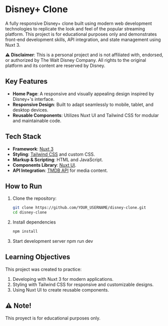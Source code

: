 # Disney+ Clone

A fully responsive Disney+ clone built using modern web development technologies to replicate the look and feel of the popular streaming platform. This project is for educational purposes only and demonstrates front-end development skills, API integration, and state management using Nuxt 3.

⚠️ **Disclaimer**: This is a personal project and is not affiliated with, endorsed, or authorized by The Walt Disney Company. All rights to the original platform and its content are reserved by Disney.

## Key Features
- **Home Page**: A responsive and visually appealing design inspired by Disney+'s interface.
- **Responsive Design**: Built to adapt seamlessly to mobile, tablet, and desktop devices.
- **Reusable Components**: Utilizes Nuxt UI and Tailwind CSS for modular and maintainable code.

## Tech Stack
- **Framework**: [Nuxt 3](https://nuxt.com/)
- **Styling**: [Tailwind CSS](https://tailwindcss.com/) and custom CSS.
- **Markup & Scripting**: HTML and JavaScript.
- **Components Library**: [Nuxt UI](https://nuxt.com/docs/getting-started/ui-components).
- **API Integration**: [TMDB API](https://www.themoviedb.org/) for media content.

## How to Run
1. Clone the repository:
   ```bash
   git clone https://github.com/YOUR_USERNAME/disney-clone.git
   cd disney-clone
2. Install dependencies
   ```bash
   npm install
3. Start development server
   npm run dev

## Learning Objectives
This project was created to practice:
1. Developing with Nuxt 3 for modern applications.
2. Styling with Tailwind CSS for responsive and customizable designs.
3. Using Nuxt UI to create reusable components.

## ⚠️ Note!
This proyect is for educational purposes only.